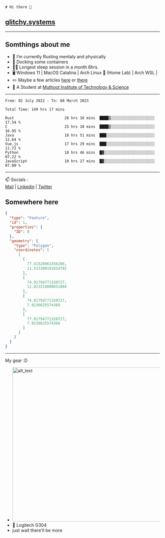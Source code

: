 ```
# Hi there 👋
```
## [glitchy.systems](https://glitchy.systems)
---

## Somthings about me



- 🌱 I’m currently Rusting mentaly and physically
- 🐋 Docking some containers
- 😶‍🌫️ Longest sleep session in a month 6hrs.
- 🖥️ Windows 11 | MacOS Catalina | Arch Linux 🦩 (Home Lab) | Arch WSL |
- ✏️ Maybe a few articles [here](https://medium.com/@advaithnarayanan8) or [there](https://medium.com/@advaithnarayanan8)
- 📑 A Student at [Muthoot Institute of Technology & Science](https://mgmits.ac.in/)



---

<!--START_SECTION:waka-->

```text
From: 02 July 2022 - To: 08 March 2023

Total Time: 149 hrs 17 mins

Rust                       26 hrs 10 mins  ████▒░░░░░░░░░░░░░░░░░░░░   17.54 %
C                          25 hrs 18 mins  ████▒░░░░░░░░░░░░░░░░░░░░   16.95 %
Java                       18 hrs 51 mins  ███░░░░░░░░░░░░░░░░░░░░░░   12.64 %
Vue.js                     17 hrs 29 mins  ███░░░░░░░░░░░░░░░░░░░░░░   11.72 %
Python                     10 hrs 46 mins  █▓░░░░░░░░░░░░░░░░░░░░░░░   07.22 %
JavaScript                 10 hrs 27 mins  █▓░░░░░░░░░░░░░░░░░░░░░░░   07.00 %
```

<!--END_SECTION:waka-->

---

📫 Socials :<br>
[Mail](mailto:advaithnarayanan8@gmail.com) | [Linkedin](https://www.linkedin.com/in/advaith-narayanan-a72152214/) | [Twitter](https://twitter.com/advaithnarayan)

## Somewhere here

```geojson
{
  "type": "Feature",
  "id": 1,
  "properties": {
    "ID": 0
  },
  "geometry": {
    "type": "Polygon",
    "coordinates": [
      [
        [
          77.41528961556286,
          11.533300191814792
        ],
        [
          74.91794771320727,
          11.823214080851884
        ],
        [
          74.91794771320727,
          7.9236625574369
        ],
        [
          77.91794771320727,
          7.9236625574369
        ]
      ]
    ]
  }
}
```


--- 
My gear :D

- [<img alt="alt_text" width="500px" src="https://valid.x86.fr/cache/banner/xv24bv-6.png" />](https://valid.x86.fr/xv24bv)
- 🐁 Logitech G304
- just wait there'll be more

